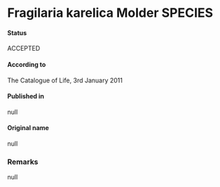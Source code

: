 Fragilaria karelica Molder SPECIES
=======

#### Status
ACCEPTED

#### According to
The Catalogue of Life, 3rd January 2011

#### Published in
null

#### Original name
null

### Remarks
null